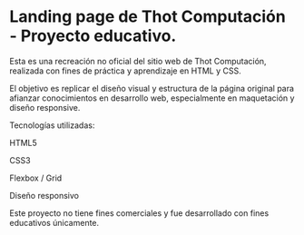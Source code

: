 # Landing page de Thot Computación - Proyecto educativo.

Esta es una recreación no oficial del sitio web de Thot Computación, realizada con fines de práctica y aprendizaje en HTML y CSS.

El objetivo es replicar el diseño visual y estructura de la página original para afianzar conocimientos en desarrollo web, especialmente en maquetación y diseño responsive.

Tecnologías utilizadas:

HTML5

CSS3

Flexbox / Grid

Diseño responsivo

Este proyecto no tiene fines comerciales y fue desarrollado con fines educativos únicamente.
